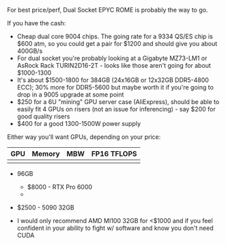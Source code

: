 For best price/perf, Dual Socket EPYC ROME is probably the way to go.

If you have the cash:
- Cheap dual core 9004 chips. The going rate for a 9334 QS/ES chip is $600 atm, so you could get a pair for $1200 and should give you about 400GB/s
- For dual socket you're probably looking at a Gigabyte MZ73-LM1 or AsRock Rack TURIN2D16-2T - looks like those aren't going for about $1000-1300
- It's about $1500-1800 for 384GB (24x16GB or 12x32GB DDR5-4800 ECC); 30% more for DDR5-5600 but maybe worth it if you're going to drop in a 9005 upgrade at some point
- $250 for a 6U "mining" GPU server case (AliExpress), should be able to easily fit 4 GPUs on risers (not an issue for inferencing) - say $200 for good quality risers
- $400 for a good 1300-1500W power supply

Either way you'll want GPUs, depending on your price:


| GPU | Memory | MBW | FP16 TFLOPS |
| --- | ------ | --- | ----------- |
|     |        |     |             |


- 96GB
	- $8000 - RTX Pro 6000
	- 
- $2500 - 5090 32GB


- I would only recommend AMD MI100 32GB for <$1000 and if you feel confident in your ability to fight w/ software and know you don't need CUDA